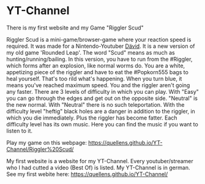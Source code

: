 # YT-Channel
There is my first website and my Game "Riggler Scud"

Riggler Scud is a mini-game/browser-game where your reaction speed is required. It was made for a Nintendo-Youtuber [Dävid](https://www.youtube.com/channel/UCUrpHdGecz7NS8jpvFOTwSg).
It is a new version of my old game 'Rounded Leap'. The word "Scud" means as much as hunting/running/bailing. In this version, you have to run from the #Riggler, which forms after an explosion, like normal worms do. You are a white, appetizing piece of the riggler and have to eat the #Popkorn555 bags to heal yourself. That's too rild what's happening. When you turn blue, it means you've reached maximum speed. You and the riggler aren't going any faster. There are 3 levels of difficulty in which you can play. 
With "Easy" you can go through the edges and get out on the opposite side. 
"Neutral" is the new normal. With "Neutral" there is no such teleportation.
With the difficulty level "heftig" black holes are a danger in addition to the riggler, in which you die immediately. Plus the riggler has become fatter.
Each difficulty level has its own music. Here you can find the music if you want to listen to it.

Play my game on this webpage:
https://quellens.github.io/YT-Channel/Riggler%20Scud/

My first website is a website for my YT-Channel. Every youtuber/streamer who I had cutted a video (Best Of) is listed. My YT-Channel is in german.
See my first webite here: 
https://quellens.github.io/YT-Channel/
